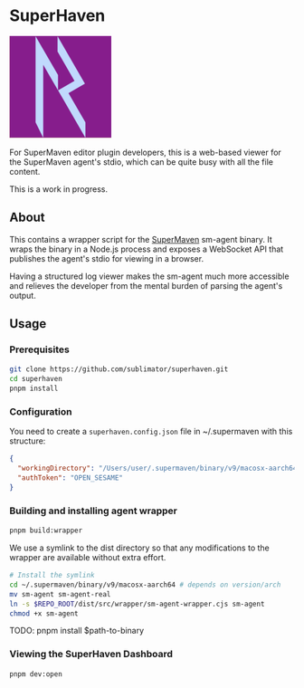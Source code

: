 # SuperHaven

![image](public/apple-touch-icon.png)

For SuperMaven editor plugin developers, this is a web-based viewer for the SuperMaven agent's stdio,
which can be quite busy with all the file content.

This is a work in progress.

## About

This contains a wrapper script for the [SuperMaven](https://supermaven.com/) sm-agent binary.
It wraps the binary in a Node.js process and exposes a WebSocket API that publishes the
agent's stdio for viewing in a browser.

Having a structured log viewer makes the sm-agent much more accessible and relieves
the developer from the mental burden of parsing the agent's output.

## Usage

### Prerequisites

```bash
git clone https://github.com/sublimator/superhaven.git
cd superhaven
pnpm install
```

### Configuration

You need to create a `superhaven.config.json` file in ~/.supermaven with this structure:

```json
{
  "workingDirectory": "/Users/user/.supermaven/binary/v9/macosx-aarch64",
  "authToken": "OPEN_SESAME"
}
```

### Building and installing agent wrapper

```bash
pnpm build:wrapper
```

We use a symlink to the dist directory so that any modifications to the wrapper
are available without extra effort.

```bash
# Install the symlink
cd ~/.supermaven/binary/v9/macosx-aarch64 # depends on version/arch 
mv sm-agent sm-agent-real
ln -s $REPO_ROOT/dist/src/wrapper/sm-agent-wrapper.cjs sm-agent
chmod +x sm-agent
```

TODO: pnpm install $path-to-binary

### Viewing the SuperHaven Dashboard

```bash
pnpm dev:open
```
